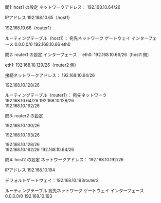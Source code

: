  問1: host1 の設定
 ネットワークアドレス：
192.168.10.64/26

 IPアドレス
192.168.10.65（host1）

192.168.10.66（router1）

 ルーティングテーブル（host1）：
宛先ネットワーク	ゲートウェイ	インターフェース
0.0.0.0/0	192.168.10.66	eth0

 問2: router1 の設定
 インターフェース：
eth0: 192.168.10.66/26（host1 側）

eth1: 192.168.10.129/26（router2 側）

 接続ネットワークアドレス：
192.168.10.64/26

192.168.10.128/26

 ルーティングテーブル（router1）：
宛先ネットワーク	
192.168.10.64/26
192.168.10.128/26	
192.168.10.192/26

 問3: router2 の設定

 192.168.10.130/26

 192.168.10.193/26

192.168.10.128/26	
192.168.10.192/26
192.168.10.64/26

 問4: host2 の設定
 ネットワークアドレス：
192.168.10.192/26

 IPアドレス
192.168.10.194

デフォルトゲートウェイ：192.168.10.193router2

 ルーティングテーブル
宛先ネットワーク	ゲートウェイ	インターフェース
0.0.0.0/0	192.168.10.193	


